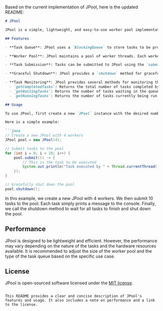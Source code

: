 
Based on the current implementation of JPool, here is the updated README:

```markdown
# JPool

JPool is a simple, lightweight, and easy-to-use worker pool implementation in Java.

## Features

- **Task Queue**: JPool uses a `BlockingQueue` to store tasks to be processed. This queue is thread-safe, allowing multiple workers to fetch tasks concurrently.

- **Worker Pool**: JPool maintains a pool of worker threads. Each worker can fetch tasks from the task queue and execute them. The size of the worker pool is configurable at the time of JPool creation.

- **Task Submission**: Tasks can be submitted to JPool using the `submit` method. If JPool has been shut down, an `IllegalStateException` will be thrown.

- **Graceful Shutdown**: JPool provides a `shutdown` method for gracefully shutting down the worker pool. This method will wait for all workers to finish their current tasks before returning.

- **Task Monitoring**: JPool provides several methods for monitoring the status of tasks:
  - `getCompletedTasks`: Returns the total number of tasks completed by all workers.
  - `getWaitingTasks`: Returns the number of tasks waiting in the queue.
  - `getRunningTasks`: Returns the number of tasks currently being run by workers.

## Usage

To use JPool, first create a new `JPool` instance with the desired number of workers. Then, submit tasks to the pool using the `submit` method. When all tasks are finished, call the `shutdown` method to gracefully shut down the worker pool.

Here is a simple example:

```java
// Create a new JPool with 4 workers
JPool pool = new JPool(4);

// Submit tasks to the pool
for (int i = 0; i < 10; i++) {
    pool.submit(() -> {
        // This is the task to be executed
        System.out.println("Task executed by " + Thread.currentThread().getName());
    });
}

// Gracefully shut down the pool
pool.shutdown();
```
In this example, we create a new JPool with 4 workers. We then submit 10 tasks to the pool. Each task simply prints a message to the console. Finally, we call the shutdown method to wait for all tasks to finish and shut down the pool.

## Performance

JPool is designed to be lightweight and efficient. However, the performance may vary depending on the nature of the tasks and the hardware resources available. It is recommended to adjust the size of the worker pool and the type of the task queue based on the specific use case.

## License

JPool is open-sourced software licensed under the [MIT license](LICENSE).
```

This README provides a clear and concise description of JPool's features and usage. It also includes a note on performance and a link to the license.
